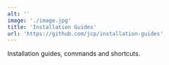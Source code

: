 ```yaml
---
alt: ''
image: './image.jpg'
title: 'Installation Guides'
url: 'https://github.com/jcp/installation-guides'
---
```


Installation guides, commands and shortcuts.
